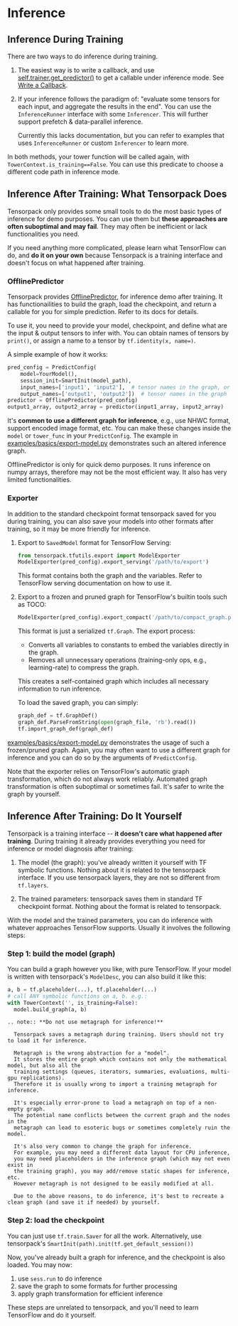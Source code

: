 
# Inference

## Inference During Training

There are two ways to do inference during training.

1. The easiest way is to write a callback, and use
  [self.trainer.get_predictor()](../modules/train.html#tensorpack.train.TowerTrainer.get_predictor)
  to get a callable under inference mode.
  See [Write a Callback](./extend/callback.md).

2. If your inference follows the paradigm of:
  "evaluate some tensors for each input, and aggregate the results in the end".
  You can use the `InferenceRunner` interface with some `Inferencer`.
  This will further support prefetch & data-parallel inference.

    Currently this lacks documentation, but you can refer to examples
    that uses `InferenceRunner` or custom `Inferencer` to learn more.

In both methods, your tower function will be called again, with `TowerContext.is_training==False`.
You can use this predicate to choose a different code path in inference mode.


## Inference After Training: What Tensorpack Does

Tensorpack only provides some small tools to do the most basic types of inference for demo purposes.
You can use them but
__these approaches are often suboptimal and may fail__.
They may often be inefficient or lack functionalities you need.

If you need anything more complicated, please
learn what TensorFlow can do, and __do it on your own__ because Tensorpack
is a training interface and doesn't focus on what happened after training.

### OfflinePredictor

Tensorpack provides  [OfflinePredictor](../modules/predict.html#tensorpack.predict.OfflinePredictor),
for inference demo after training.
It has functionailities to build the graph, load the checkpoint, and
return a callable for you for simple prediction. Refer to its docs for details.

To use it, you need to provide your model, checkpoint, and define what are the
input & output tensors to infer with. You can obtain names of tensors by
`print()`, or assign a name to a tensor by `tf.identity(x, name=)`.

A simple example of how it works:
```python
pred_config = PredictConfig(
    model=YourModel(),
    session_init=SmartInit(model_path),
    input_names=['input1', 'input2'],  # tensor names in the graph, or name of the declared inputs
    output_names=['output1', 'output2'])  # tensor names in the graph
predictor = OfflinePredictor(pred_config)
output1_array, output2_array = predictor(input1_array, input2_array)
```

It's __common to use a different graph for inference__,
e.g., use NHWC format, support encoded image format, etc.
You can make these changes inside the `model` or `tower_func` in your `PredictConfig`.
The example in [examples/basics/export-model.py](../../examples/basics/export-model.py) demonstrates such an altered inference graph.

OfflinePredictor is only for quick demo purposes.
It runs inference on numpy arrays, therefore may not be the most efficient way.
It also has very limited functionalities.

### Exporter

In addition to the standard checkpoint format tensorpack saved for you during training,
you can also save your models into other formats after training, so it may be more friendly for inference.

1. Export to `SavedModel` format for TensorFlow Serving:

   ```python
   from tensorpack.tfutils.export import ModelExporter
   ModelExporter(pred_config).export_serving('/path/to/export')
   ```

   This format contains both the graph and the variables. Refer to TensorFlow
   serving documentation on how to use it.

2. Export to a frozen and pruned graph for TensorFlow's builtin tools such as TOCO:

   ```python
   ModelExporter(pred_config).export_compact('/path/to/compact_graph.pb', toco_compatible=True)
   ```

   This format is just a serialized `tf.Graph`. The export process:
   - Converts all variables to constants to embed the variables directly in the graph.
   - Removes all unnecessary operations (training-only ops, e.g., learning-rate) to compress the graph.

   This creates a self-contained graph which includes all necessary information to run inference.

   To load the saved graph, you can simply:
   ```python
   graph_def = tf.GraphDef()
   graph_def.ParseFromString(open(graph_file, 'rb').read())
   tf.import_graph_def(graph_def)
   ```

[examples/basics/export-model.py](../../examples/basics/export-model.py)
demonstrates the usage of such a frozen/pruned graph.
Again, you may often want to use a different graph for inference and you can
do so by the arguments of `PredictConfig`.

Note that the exporter relies on TensorFlow's automatic graph transformation, which do not always work reliably.
Automated graph transformation is often suboptimal or sometimes fail.
It's safer to write the graph by yourself.


## Inference After Training: Do It Yourself

Tensorpack is a training interface -- __it doesn't care what happened after training__.
During training it already provides everything you need for inference or model diagnosis after
training:

1. The model (the graph): you've already written it yourself with TF symbolic functions.
   Nothing about it is related to the tensorpack interface.
   If you use tensorpack layers, they are not so different from `tf.layers`.

2. The trained parameters: tensorpack saves them in standard TF checkpoint format.
   Nothing about the format is related to tensorpack.

With the model and the trained parameters, you can do inference with whatever approaches
TensorFlow supports. Usually it involves the following steps:

### Step 1: build the model (graph)

You can build a graph however you like, with pure TensorFlow. If your model is written with
tensorpack's `ModelDesc`, you can also build it like this:

```python
a, b = tf.placeholder(...), tf.placeholder(...)
# call ANY symbolic functions on a, b. e.g.:
with TowerContext('', is_training=False):
  model.build_graph(a, b)
```

```eval_rst
.. note:: **Do not use metagraph for inference!**

  Tensorpack saves a metagraph during training. Users should not try to load it for inference.

  Metagraph is the wrong abstraction for a "model".
  It stores the entire graph which contains not only the mathematical model, but also all the
  training settings (queues, iterators, summaries, evaluations, multi-gpu replications).
  Therefore it is usually wrong to import a training metagraph for inference.

  It's especially error-prone to load a metagraph on top of a non-empty graph.
  The potential name conflicts between the current graph and the nodes in the
  metagraph can lead to esoteric bugs or sometimes completely ruin the model.

  It's also very common to change the graph for inference.
  For example, you may need a different data layout for CPU inference,
  you may need placeholders in the inference graph (which may not even exist in
  the training graph), you may add/remove static shapes for inference, etc.
  However metagraph is not designed to be easily modified at all.

  Due to the above reasons, to do inference, it's best to recreate a clean graph (and save it if needed) by yourself.
```

### Step 2: load the checkpoint

You can just use `tf.train.Saver` for all the work.
Alternatively, use tensorpack's `SmartInit(path).init(tf.get_default_session())`

Now, you've already built a graph for inference, and the checkpoint is also loaded.
You may now:

1. use `sess.run` to do inference
2. save the graph to some formats for further processing
3. apply graph transformation for efficient inference

These steps are unrelated to tensorpack, and you'll need to learn TensorFlow and
do it yourself.
